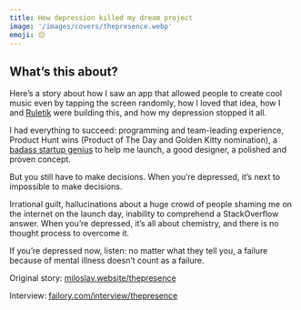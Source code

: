 ```yaml
---
title: How depression killed my dream project
image: '/images/covers/thepresence.webp'
emoji: 😔
---
```


## What’s this about?

Here’s a story about how I saw an app that allowed people to create cool music even by tapping the screen randomly, how I loved that idea, how I and [Ruletik](https://www.ruletik.com) were building this, and how my depression stopped it all.

I had everything to succeed: programming and team-leading experience, Product Hunt wins (Product of The Day and Golden Kitty nomination), a [badass startup genius](https://isora.me) to help me launch, a good designer, a polished and proven concept.

But you still have to make decisions. When you’re depressed, it’s next to impossible to make decisions.

Irrational guilt, hallucinations about a huge crowd of people shaming me on the internet on the launch day, inability to comprehend a StackOverflow answer. When you’re depressed, it’s all about chemistry, and there is no thought process to overcome it.

If you’re depressed now, listen: no matter what they tell you, a failure because of mental illness doesn’t count as a failure.

Original story: [miloslav.website/thepresence](https://miloslav.website/thepresence)

Interview: [failory.com/interview/thepresence](https://www.failory.com/interview/thepresence)
